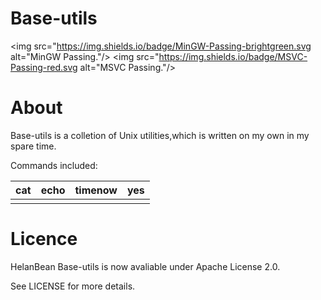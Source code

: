 # Base-utils

<img src="https://img.shields.io/badge/MinGW-Passing-brightgreen.svg alt="MinGW Passing."/></a>
<img src="https://img.shields.io/badge/MSVC-Passing-red.svg alt="MSVC Passing."/></a>

# About


Base-utils is a colletion of Unix utilities,which is written on my own in my spare time. 

Commands included:


| cat  | echo | timenow | yes  |
| ---- | ---- | ------- | ---- |
|      |      |         |      |

# Licence


HelanBean Base-utils is now avaliable under Apache License 2.0.

See LICENSE for more details.
